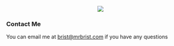 <p align="center">
  <img src="logo_256.png"/> <br>
</p>

### Contact Me
You can email me at [brist@mrbrist.com](brist@mrbrist.com) if you have any questions
